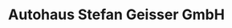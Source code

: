 ---
title: "Autohaus Stefan Geisser GmbH"
url: /leimen/autohaus-stefan-geisser-gmbh/
shop: Autohaus
---